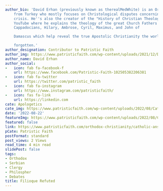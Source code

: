 ```yaml
---
author_bio: 'David Erhan (previously known as therealMedWhite) is an Orthodox convert
    from Turkey who mostly focuses on Christological disputes concerning the Monophysite
    crisis. He''s also the creator of the "History of Christian Theology" series on
    YouTube where he explains the theology of the great Church Fathers such as the
    Cappadocians, Hilary, Ambrose, Cyril, Maximus, and John of

    Damascus which help reveal the true Apostolic Christianity the world has

    forgotten.'
author_designation: Contributor to Patristic Faith
author_img: https://www.patristicfaith.com/wp-content/uploads/2021/12/David20Erhan20headshot-150x150.webp
author_name: David Erhan
author_social:
-   icon: fab fa-facebook-f
    url: https://www.facebook.com/Patristic-Faith-102505382206381
-   icon: fab fa-twitter
    url: https://twitter.com/patristic_faith
-   icon: fab fa-instagram
    url: https://www.instagram.com/patristicfaith/
-   icon: fas fa-link
    url: https://linkedin.com
cate: Apologetics
cate_img: https://www.patristicfaith.com/wp-content/uploads/2022/08/Catholic-Answers-Refuted-on-the-Filioque.png
date: '2022-08-22'
featureImg: https://www.patristicfaith.com/wp-content/uploads/2022/08/Catholic-Answers-Refuted-on-the-Filioque.png
featured: false
link: https://www.patristicfaith.com/orthodox-christianity/catholic-answers-refuted-on-the-filioque/
pCate: Patristic Faith
postFormat: standard
post_views: 2 Views
read_time: 4 min read
slidePost: false
tags:
- Orthodox
- Serbian
- Clergy
- Philospher
- Debates
title: Filioque Refuted
---
```

